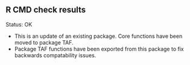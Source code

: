 ## R CMD check results

Status: OK

* This is an update of an existing package.  Core functions have been moved to package TAF.
* Package TAF functions have been exported from this package to fix backwards compatability issues.
